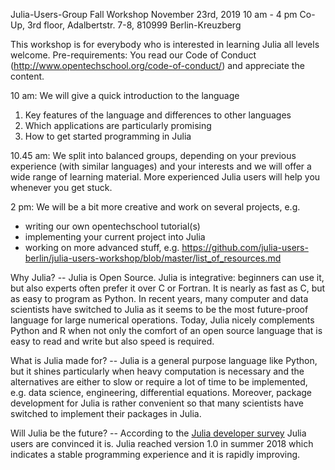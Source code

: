 Julia-Users-Group Fall Workshop
November 23rd, 2019
10 am - 4 pm Co-Up, 3rd floor, Adalbertstr. 7-8, 810999 Berlin-Kreuzberg

This workshop is for everybody who is interested in learning Julia all levels welcome.
Pre-requirements: You read our Code of Conduct (http://www.opentechschool.org/code-of-conduct/) and appreciate the content.

10 am: We will give a quick introduction to the language
1) Key features of the language and differences to other languages
2) Which applications are particularly promising
3) How to get started programming in Julia

10.45 am: We split into balanced groups, depending on your previous experience (with similar languages)
and your interests and we will offer a wide range of learning material.
More experienced Julia users will help you whenever you get stuck.

2 pm: We will be a bit more creative and work on several projects, e.g.
- writing our own opentechschool tutorial(s)
- implementing your current project into Julia
- working on more advanced stuff, e.g. https://github.com/julia-users-berlin/julia-users-workshop/blob/master/list_of_resources.md

Why Julia? -- Julia is Open Source. Julia is integrative: beginners can use it, but also experts often prefer it over C or Fortran.
It is nearly as fast as C, but as easy to program as Python. In recent years, many computer and data scientists have switched to Julia 
as it seems to be the most future-proof language for large numerical operations.
Today, Julia nicely complements Python and R when not only the comfort of an open source language that is easy to read and write
but also speed is required.

What is Julia made for? -- Julia is a general purpose language like Python, but it shines particularly when heavy computation is necessary
and the alternatives are either to slow or require a lot of time to be implemented, e.g. data science, engineering, differential equations. Moreover, package development for Julia is rather convenient so that many scientists have switched to implement their packages in Julia.

Will Julia be the future? -- According to the [Julia developer survey](https://julialang.org/images/2019-julia-user-developer-survey.pdf) Julia users are convinced it is.
Julia reached version 1.0 in summer 2018 which indicates a stable programming experience and it is rapidly improving.

